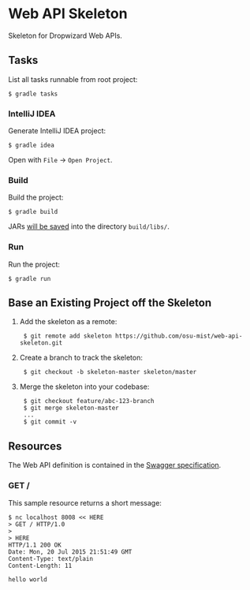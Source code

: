 # Web API Skeleton

Skeleton for Dropwizard Web APIs.


## Tasks

List all tasks runnable from root project:

    $ gradle tasks

### IntelliJ IDEA

Generate IntelliJ IDEA project:

    $ gradle idea

Open with `File` -> `Open Project`.

### Build

Build the project:

    $ gradle build

JARs [will be saved](https://github.com/johnrengelman/shadow#using-the-default-plugin-task) into the directory `build/libs/`.

### Run

Run the project:

    $ gradle run


## Base an Existing Project off the Skeleton

1. Add the skeleton as a remote:

        $ git remote add skeleton https://github.com/osu-mist/web-api-skeleton.git

2. Create a branch to track the skeleton:

        $ git checkout -b skeleton-master skeleton/master

3. Merge the skeleton into your codebase:

        $ git checkout feature/abc-123-branch
        $ git merge skeleton-master
        ...
        $ git commit -v


## Resources

The Web API definition is contained in the [Swagger specification](swagger.yaml).

### GET /

This sample resource returns a short message:

    $ nc localhost 8008 << HERE
    > GET / HTTP/1.0
    > 
    > HERE
    HTTP/1.1 200 OK
    Date: Mon, 20 Jul 2015 21:51:49 GMT
    Content-Type: text/plain
    Content-Length: 11
    
    hello world
